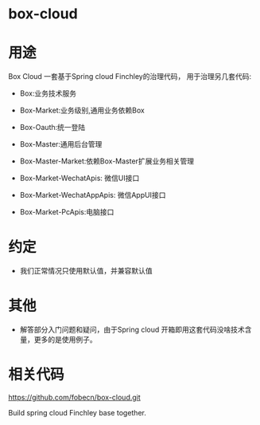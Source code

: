 # box-cloud

# 用途
Box Cloud 一套基于Spring cloud Finchley的治理代码，
用于治理另几套代码:
* Box:业务技术服务
* Box-Market:业务级别,通用业务依赖Box
* Box-Oauth:统一登陆
* Box-Master:通用后台管理
* Box-Master-Market:依赖Box-Master扩展业务相关管理

* Box-Market-WechatApis: 微信UI接口
* Box-Market-WechatAppApis: 微信AppUI接口
* Box-Market-PcApis:电脑接口

# 约定
* 我们正常情况只使用默认值，并兼容默认值

# 其他
* 解答部分入门问题和疑问，由于Spring cloud 开箱即用这套代码没啥技术含量，更多的是使用例子。

# 相关代码
https://github.com/fobecn/box-cloud.git

Build spring cloud Finchley base together.